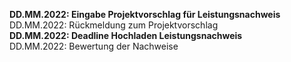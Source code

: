 **DD.MM.2022: Eingabe Projektvorschlag für Leistungsnachweis**\
DD.MM.2022: Rückmeldung zum Projektvorschlag\
**DD.MM.2022: Deadline Hochladen Leistungsnachweis**\
DD.MM.2022: Bewertung der Nachweise